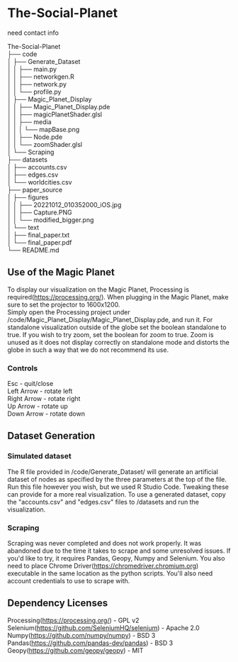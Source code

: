 # The-Social-Planet

need contact info

The-Social-Planet\
├── code\
│	 ├── Generate_Dataset\
│	 │	 ├── main.py\
│	 │	 ├── networkgen.R\
│	 │	 ├── network.py\
│	 │	 └── profile.py\
│	 ├── Magic_Planet_Display\
│	 │	 ├── Magic_Planet_Display.pde\
│	 │	 ├── magicPlanetShader.glsl\
│	 │	 ├── media\
│	 │	 │	 └── mapBase.png\
│	 │	 ├── Node.pde\
│	 │	 └── zoomShader.glsl\
│	 └── Scraping\
├── datasets\
│	 ├── accounts.csv\
│	 ├── edges.csv\
│	 └── worldcities.csv\
├── paper_source\
│	 ├── figures\
│	 │	 ├── 20221012_010352000_iOS.jpg\
│	 │	 ├── Capture.PNG\
│	 │	 └── modified_bigger.png\
│	 └── text\
│		 ├── final_paper.txt\
│		 └── final_paper.pdf\
└── README.md

## Use of the Magic Planet
To display our visualization on the Magic Planet, Processing is required(https://processing.org/). When plugging in the Magic Planet, make sure to set the projector to 1600x1200.\
Simply open the Processing project under /code/Magic_Planet_Display/Magic_Planet_Display.pde, and run it. For standalone visualization outside of the globe set the boolean standalone to true. If you wish to try zoom, set the boolean for zoom to true. Zoom is unused as it does not display correctly on standalone mode and distorts the globe in such a way that we do not recommend its use.

### Controls
Esc - quit/close\
Left Arrow - rotate left\
Right Arrow - rotate right\
Up Arrow - rotate up\
Down Arrow - rotate down

## Dataset Generation
### Simulated dataset
The R file provided in /code/Generate_Dataset/ will generate an artificial dataset of nodes as specified by the three parameters at the top of the file. Run this file however you wish, but we used R Studio Code. Tweaking these can provide for a more real visualization. To use a generated dataset, copy the "accounts.csv" and "edges.csv" files to /datasets and run the visualization.
### Scraping
Scraping was never completed and does not work properly. It was abandoned due to the time it takes to scrape and some unresolved issues. If you'd like to try, it requires Pandas, Geopy, Numpy and Selenium. You also need to place Chrome Driver(https://chromedriver.chromium.org) executable in the same location as the python scripts. You'll also need account credentials to use to scrape with.

## Dependency Licenses
Processing(https://processing.org/) - GPL v2\
Selenium(https://github.com/SeleniumHQ/selenium) - Apache 2.0\
Numpy(https://github.com/numpy/numpy) - BSD 3\
Pandas(https://github.com/pandas-dev/pandas) - BSD 3\
Geopy(https://github.com/geopy/geopy) - MIT
